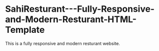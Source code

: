 # SahiResturant---Fully-Responsive-and-Modern-Resturant-HTML-Template
This is a fully responsive and modern resturant website. 

